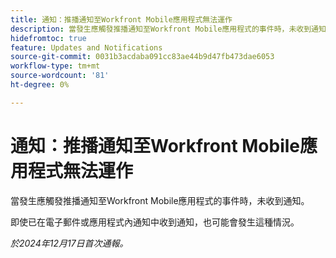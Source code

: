 ```yaml
---
title: 通知：推播通知至Workfront Mobile應用程式無法運作
description: 當發生應觸發推播通知至Workfront Mobile應用程式的事件時，未收到通知。
hidefromtoc: true
feature: Updates and Notifications
source-git-commit: 0031b3acdaba091cc83ae44b9d47fb473dae6053
workflow-type: tm+mt
source-wordcount: '81'
ht-degree: 0%

---
```



# 通知：推播通知至Workfront Mobile應用程式無法運作

當發生應觸發推播通知至Workfront Mobile應用程式的事件時，未收到通知。

即使已在電子郵件或應用程式內通知中收到通知，也可能會發生這種情況。

_於2024年12月17日首次通報。_
